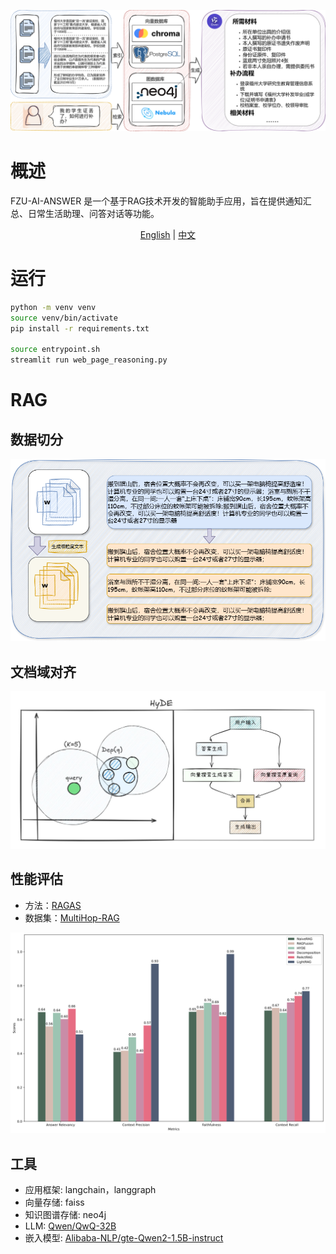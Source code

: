 ![rag](img/pipeline.png)

# 概述
FZU-AI-ANSWER 是一个基于RAG技术开发的智能助手应用，旨在提供通知汇总、日常生活助理、问答对话等功能。

<div align="center">
  <a href="#overview">English</a> | <a href="README.zh.md">中文</a>
</div>

# 运行
```bash
python -m venv venv
source venv/bin/activate
pip install -r requirements.txt

source entrypoint.sh
streamlit run web_page_reasoning.py
```

# RAG

## 数据切分
![chunk](img/chunk.png)

## 文档域对齐
![HyDE](img/HyDE.png)

## 性能评估
- 方法：[RAGAS](https://docs.ragas.io/)
- 数据集：[MultiHop-RAG](https://huggingface.co/datasets/yixuantt/MultiHopRAG)

![evaluate](img/evaluate.png)

## 工具

- 应用框架: langchain，langgraph
- 向量存储: faiss
- 知识图谱存储: neo4j
- LLM: [Qwen/QwQ-32B](https://huggingface.co/Qwen/QwQ-32B)
- 嵌入模型: [Alibaba-NLP/gte-Qwen2-1.5B-instruct](https://huggingface.co/Alibaba-NLP/gte-Qwen2-1.5B-instruct)